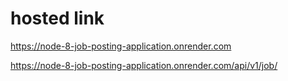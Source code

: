 # hosted link

https://node-8-job-posting-application.onrender.com


https://node-8-job-posting-application.onrender.com/api/v1/job/
